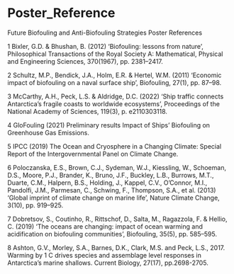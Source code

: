 # Poster_Reference
Future Biofouling and Anti-Biofouling Strategies Poster References

1	Bixler, G.D. & Bhushan, B. (2012) ‘Biofouling: lessons from nature’, Philosophical Transactions of the Royal Society A: Mathematical, Physical and Engineering Sciences, 370(1967), pp. 2381–2417.


2	Schultz, M.P., Bendick, J.A., Holm, E.R. & Hertel, W.M. (2011) ‘Economic impact of biofouling on a naval surface ship’, Biofouling, 27(1), pp. 87–98.


3	McCarthy, A.H., Peck, L.S. & Aldridge, D.C. (2022) ‘Ship traffic connects Antarctica’s fragile coasts to worldwide ecosystems’, Proceedings of the National Academy of Sciences, 119(3), p. e2110303118.


4	GloFouling (2021) Preliminary results Impact of Ships’ Biofouling on Greenhouse Gas Emissions.

5 IPCC (2019) The Ocean and Cryosphere in a Changing Climate: Special Report of the Intergovernmental Panel on Climate Change.

6 Poloczanska, E.S., Brown, C.J., Sydeman, W.J., Kiessling, W., Schoeman, D.S., Moore, P.J., Brander, K., Bruno, J.F., Buckley, L.B., Burrows, M.T., Duarte, C.M., Halpern, B.S., Holding, J., Kappel, C.V., O’Connor, M.I., Pandolfi, J.M., Parmesan, C., Schwing, F., Thompson, S.A., et al. (2013) ‘Global imprint of climate change on marine life’, Nature Climate Change, 3(10), pp. 919–925.

7 Dobretsov, S., Coutinho, R., Rittschof, D., Salta, M., Ragazzola, F. & Hellio, C. (2019) ‘The oceans are changing: impact of ocean warming and acidification on biofouling communities’, Biofouling, 35(5), pp. 585–595.

8 Ashton, G.V., Morley, S.A., Barnes, D.K., Clark, M.S. and Peck, L.S., 2017. Warming by 1 C drives species and assemblage level responses in Antarctica’s marine shallows. Current Biology, 27(17), pp.2698-2705.
